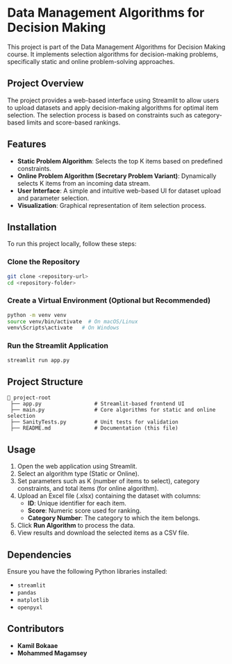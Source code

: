 # Data Management Algorithms for Decision Making

This project is part of the Data Management Algorithms for Decision Making course. It implements selection algorithms for decision-making problems, specifically static and online problem-solving approaches.

## Project Overview

The project provides a web-based interface using Streamlit to allow users to upload datasets and apply decision-making algorithms for optimal item selection. The selection process is based on constraints such as category-based limits and score-based rankings.

## Features

- **Static Problem Algorithm**: Selects the top K items based on predefined constraints.
- **Online Problem Algorithm (Secretary Problem Variant)**: Dynamically selects K items from an incoming data stream.
- **User Interface**: A simple and intuitive web-based UI for dataset upload and parameter selection.
- **Visualization**: Graphical representation of item selection process.

## Installation

To run this project locally, follow these steps:

### Clone the Repository

```sh
git clone <repository-url>
cd <repository-folder>
```

### Create a Virtual Environment (Optional but Recommended)

```sh
python -m venv venv
source venv/bin/activate  # On macOS/Linux
venv\Scripts\activate   # On Windows
```

### Run the Streamlit Application

```sh
streamlit run app.py
```

## Project Structure

```
📂 project-root
 ├── app.py                 # Streamlit-based frontend UI
 ├── main.py                # Core algorithms for static and online selection
 ├── SanityTests.py         # Unit tests for validation
 ├── README.md              # Documentation (this file)
```

## Usage

1. Open the web application using Streamlit.
2. Select an algorithm type (Static or Online).
3. Set parameters such as K (number of items to select), category constraints, and total items (for online algorithm).
4. Upload an Excel file (.xlsx) containing the dataset with columns:
   - **ID**: Unique identifier for each item.
   - **Score**: Numeric score used for ranking.
   - **Category Number**: The category to which the item belongs.
5. Click **Run Algorithm** to process the data.
6. View results and download the selected items as a CSV file.


## Dependencies

Ensure you have the following Python libraries installed:

- `streamlit`
- `pandas`
- `matplotlib`
- `openpyxl`

## Contributors

- **Kamil Bokaae**
- **Mohammed Magamsey**

